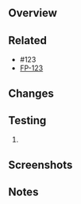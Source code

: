 ## Overview



## Related

* #123
* [FP-123](https://jira.tacc.utexas.edu/browse/FP-123)

## Changes



## Testing

1.

## Screenshots



## Notes

